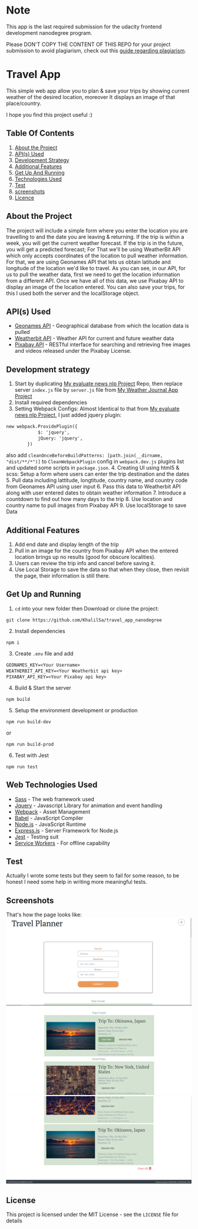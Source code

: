 # Note
This app is the last required submission for the udacity frontend development nanodegree program.

Please DON'T COPY THE CONTENT OF THIS REPO for your project submission to avoid plagiarism, check out this [guide regarding plagiarism](https://udacity.zendesk.com/hc/en-us/categories/360000151251-Plagiarism).

# Travel App
This simple web app allow you to plan &amp; save your trips by showing current weather of the desired location, moreover It displays an image of that place/country.

I hope you find this project useful :)

## Table Of Contents

1. [About the Project](#about-the-project)
2. [API(s) Used](#api\(s\)-used)
3. [Development Strategy](#development-strategy)
4. [Additional Features](#additional-features)
5. [Get Up And Running](#get-up-and-running) 
6. [Technologies Used](#web-technologies-used)
7. [Test](#test)
8. [screenshots](#screenshots)
9. [Licence](#licence)

## About the Project

The project will include a simple form where you enter the location you are travelling to and the date you are leaving &amp; returning. If the trip is within a week, you will get the current weather forecast. If the trip is in the future, you will get a predicted forecast; For That we'll be using WeatherBit API which only accepts coordinates of the location to pull weather information. For that, we are using Geonames API that lets us obtain latitude and longitude of the location we'd like to travel. As you can see, in our API, for us to pull the weather data, first we need to get the location information from a different API. Once we have all of this data, we use Pixabay API to display an image of the location entered. You can also save your trips, for this I used both the server and the localStorage object.

## API(s) Used

* [Geonames API](http://www.geonames.org/export/web-services.html) - Geographical database from which the location data is pulled
* [Weatherbit API](https://www.weatherbit.io/api) - Weather API for current and future weather data
* [Pixabay API](https://pixabay.com/api/docs/) - RESTful interface for searching and retrieving free images and videos released under the Pixabay License.

## Development strategy

1. Start by duplicating [My evaluate news nlp Project](https://github.com/KhalilSa/evaluate_new_nlp_frontend_nanodegree) Repo, then replace server `index.js` file by `server.js` file from [My Weather Journal App Project](https://github.com/KhalilSa/weather_journal_app_Udacity_project)
2. Install required dependencies
3. Setting Webpack Configs: Almost Identical to that from [My evaluate news nlp Project](https://github.com/KhalilSa/evaluate_new_nlp_frontend_nanodegree), I just added jquery plugin:

```
new webpack.ProvidePlugin({
            $: 'jquery',
            jQuery: 'jquery',
        })
```

also add `cleanOnceBeforeBuildPatterns: [path.join(__dirname, "dist/**/*")]` to `CleanWebpackPlugin` config in `webpack.dev.js` plugins list
and updated some scripts in `package.json`.
4. Creating UI using html5 &amp; scss: Setup a form where users can enter the trip destination and the dates
5. Pull data including lattitude, longtitude, country name, and country code from Geonames API using user input
6. Pass this data to Weatherbit API along with user entered dates to obtain weather information
7. Introduce a countdown to find out how many days to the trip
8. Use location and country name to pull images from Pixabay API
9. Use localStorage to save Data

## Additional Features

1. Add end date and display length of the trip
2. Pull in an image for the country from Pixabay API when the entered location brings up no results (good for obscure localities).
3. Users can review the trip info and cancel before saving it.
4. Use Local Storage to save the data so that when they close, then revisit the page, their information is still there.

## Get Up and Running

1. `cd` into your new folder then Download or clone the project:
```
git clone https://github.com/KhalilSa/travel_app_nanodegree
```
2. Install dependencies
```
npm i
```
3. Create `.env` file and add
```
GEONAMES_KEY=<Your Username>
WEATHERBIT_API_KEY=<Your Weatherbit api key>
PIXABAY_API_KEY=<Your Pixabay api key>
```
4. Build &amp; Start the server
```
npm build
```
5. Setup the environment development or production
```
npm run build-dev
```
or 
```
npm run build-prod
```
6. Test with Jest
```
npm run test
```

## Web Technologies Used

* [Sass](https://sass-lang.com/documentation) - The web framework used
* [Jquery](https://jquery.com/) - Javascript Library for animation and event handling
* [Webpack](https://webpack.js.org/concepts/) - Asset Management
* [Babel](https://babeljs.io/) - JavaScript Compiler
* [Node.js](https://nodejs.org/en/) - JavaScript Runtime
* [Express.js](https://expressjs.com/) - Server Framework for Node.js
* [Jest](https://jestjs.io/) - Testing suit
* [Service Workers](https://developers.google.com/web/fundamentals/primers/service-workers) - For offline capability

## Test
Actually I wrote some tests but they seem to fail for some reason, to be honest I need some help in writing more meaningful tests.

## Screenshots
That's how the page looks like:
![Screenshot of the travel planner](/screenshots/travelplannerscreenshot1.png)
![Another screenshot for the travel planner](/screenshots/travelplannerscreenshot2.png)
![Another screenshot for the travel planner](/screenshots/travelplannerscreenshot3.png)

## License
This project is licensed under the MIT License - see the `LICENSE` file for details
